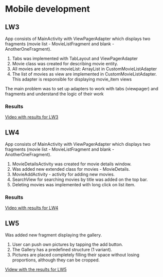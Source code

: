 # Mobile development

## LW3

App consists of MainActivity with ViewPagerAdapter which displays two fragments (movie list - MovieListFragment and blank - AnotherOneFragment).

1. Tabs was implemented with TabLayout and ViewPagerAdapter
2. Movie class was created for describing movie entity.
3. All movies are stored in movieList: ArrayList<Movie> in CustomMovieListAdapter
4. The list of movies as view are implemented in CustomMovieListAdapter. This adapter is responsible for displaying movie_item views

The main problem was to set up adapters to work with tabs (viewpager) and fragments and understand the logic of their work

### Results
[Video with results for LW3](https://drive.google.com/file/d/1dR9lF5dQ98jW2x74JJYd5rtF1wszq5l1/view?usp=sharing)


## LW4

App consists of MainActivity with ViewPagerAdapter which displays two fragments (movie list - MovieListFragment and blank - AnotherOneFragment).

1. MovieDetailsActivity was created for movie details window.
2. Was added new extended class for movies - MovieDetails.
3. MovieAddActivity - activity for adding new movies.
4. SearchView for searching movies by title was added on the top bar.
5. Deleting movies was implemented with long click on list item.

### Results

[Video with results for LW4](https://drive.google.com/file/d/1AUkPlVz5T7H5wljTe38p7n_m8pIzTQXd/view?usp=sharing)

## LW5

Was added new fragment displaying the gallery. 

1. User can push own pictures by tapping the add button.
2. The Gallery has a predefined structure (1 variant).
3. Pictures are placed completely filling their space without losing proportions, although they can be cropped.

[Videw with the results for LW5](https://drive.google.com/file/d/1zwopBk-uS0djdkQmlX4ENFrJTto27YMb/view?usp=sharing)
